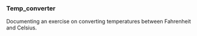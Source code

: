 ### Temp_converter
Documenting an exercise on converting temperatures between Fahrenheit and Celsius.
